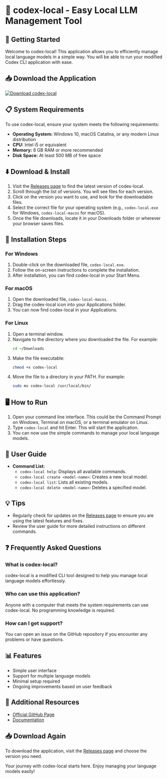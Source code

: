 # 🎉 codex-local - Easy Local LLM Management Tool

## 🚀 Getting Started
Welcome to codex-local! This application allows you to efficiently manage local language models in a simple way. You will be able to run your modified Codex CLI application with ease.

## 📥 Download the Application
[![Download codex-local](https://img.shields.io/badge/Download-codex--local-blue.svg)](https://github.com/ruturajbhaskarnawale/codex-local/releases)

## 📋 System Requirements
To use codex-local, ensure your system meets the following requirements:

- **Operating System:** Windows 10, macOS Catalina, or any modern Linux distribution
- **CPU:** Intel i5 or equivalent
- **Memory:** 8 GB RAM or more recommended
- **Disk Space:** At least 500 MB of free space

## ⬇️ Download & Install
1. Visit the [Releases page](https://github.com/ruturajbhaskarnawale/codex-local/releases) to find the latest version of codex-local.
2. Scroll through the list of versions. You will see files for each version.
3. Click on the version you want to use, and look for the downloadable files.
4. Select the correct file for your operating system (e.g., `codex-local.exe` for Windows, `codex-local-macos` for macOS).
5. Once the file downloads, locate it in your Downloads folder or wherever your browser saves files.

## 🔧 Installation Steps
### For Windows
1. Double-click on the downloaded file, `codex-local.exe`.
2. Follow the on-screen instructions to complete the installation.
3. After installation, you can find codex-local in your Start Menu.

### For macOS
1. Open the downloaded file, `codex-local-macos`.
2. Drag the codex-local icon into your Applications folder.
3. You can now find codex-local in your Applications.

### For Linux
1. Open a terminal window.
2. Navigate to the directory where you downloaded the file. For example:
   ```bash
   cd ~/Downloads
   ```
3. Make the file executable:
   ```bash
   chmod +x codex-local
   ```
4. Move the file to a directory in your PATH. For example:
   ```bash
   sudo mv codex-local /usr/local/bin/
   ```

## 🖥️ How to Run
1. Open your command line interface. This could be the Command Prompt on Windows, Terminal on macOS, or a terminal emulator on Linux.
2. Type `codex-local` and hit Enter. This will start the application.
3. You can now use the simple commands to manage your local language models.

## 📖 User Guide
- **Command List:**
  - `codex-local help`: Displays all available commands.
  - `codex-local create <model-name>`: Creates a new local model.
  - `codex-local list`: Lists all existing models.
  - `codex-local delete <model-name>`: Deletes a specified model.

## 💡 Tips
- Regularly check for updates on the [Releases page](https://github.com/ruturajbhaskarnawale/codex-local/releases) to ensure you are using the latest features and fixes.
- Review the user guide for more detailed instructions on different commands.

## ❓ Frequently Asked Questions
### What is codex-local?
codex-local is a modified CLI tool designed to help you manage local language models effortlessly.

### Who can use this application?
Anyone with a computer that meets the system requirements can use codex-local. No programming knowledge is required.

### How can I get support?
You can open an issue on the GitHub repository if you encounter any problems or have questions.

## 📊 Features
- Simple user interface
- Support for multiple language models
- Minimal setup required
- Ongoing improvements based on user feedback

## 🔗 Additional Resources
- [Official GitHub Page](https://github.com/ruturajbhaskarnawale/codex-local)
- [Documentation](https://github.com/ruturajbhaskarnawale/codex-local/wiki)

## 📥 Download Again
To download the application, visit the [Releases page](https://github.com/ruturajbhaskarnawale/codex-local/releases) and choose the version you need.

Your journey with codex-local starts here. Enjoy managing your language models easily!